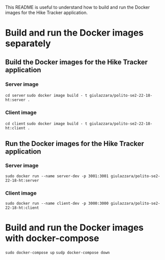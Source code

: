 This README is useful to understand how to build and run the Docker images for the Hike Tracker application.

# Build and run the Docker images separately

## Build the Docker images for the Hike Tracker application

### Server image

`cd server`
`sudo docker image build - t giulazzara/polito-se2-22-18-ht:server .`

### Client image

`cd client`
`sudo docker image build - t giulazzara/polito-se2-22-18-ht:client .`

## Run the Docker images for the Hike Tracker application

### Server image

`sudo docker run --name server-dev -p 3001:3001 giulazzara/polito-se2-22-18-ht:server`

### Client image

`sudo docker run --name client-dev -p 3000:3000 giulazzara/polito-se2-22-18-ht:client`

# Build and run the Docker images with docker-compose

`sudo docker-compose up`
`sudp docker-compose down`